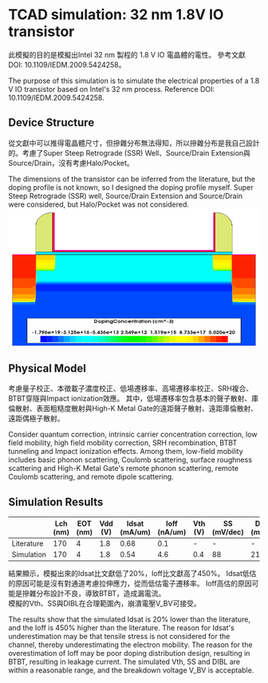 # TCAD simulation: 32 nm 1.8V IO transistor
此模擬的目的是模擬出Intel 32 nm 製程的 1.8 V IO 電晶體的電性。
參考文獻DOI: 10.1109/IEDM.2009.5424258。  

The purpose of this simulation is to simulate the electrical properties of a 1.8 V IO transistor based on Intel's 32 nm process.
Reference DOI: 10.1109/IEDM.2009.5424258.

## Device Structure
從文獻中可以推得電晶體尺寸，但摻雜分布無法得知，所以摻雜分布是我自己設計的。考慮了Super Steep Retrograde (SSR) Well、Source/Drain Extension與Source/Drain，沒有考慮Halo/Pocket。  

The dimensions of the transistor can be inferred from the literature, but the doping profile is not known, so I designed the doping profile myself. Super Steep Retrograde (SSR) well, Source/Drain Extension and Source/Drain were considered, but Halo/Pocket was not considered.
![image](https://github.com/luyucheng945/TCAD/blob/main/Device%20Structure%20of%2032%20nm%20IO%20transistor.png)

## Physical Model
考慮量子校正、本徵載子濃度校正、低場遷移率、高場遷移率校正、SRH複合、BTBT穿隧與Impact ionization效應。
其中，低場遷移率包含基本的聲子散射、庫倫散射、表面粗糙度散射與High-K Metal Gate的遠距聲子散射、遠距庫倫散射、遠距偶極子散射。  

Consider quantum correction, intrinsic carrier concentration correction, low field mobility, high field mobility correction, SRH recombination, BTBT tunneling and Impact ionization effects. Among them, low-field mobility includes basic phonon scattering, Coulomb scattering, surface roughness scattering and High-K Metal Gate's remote phonon scattering, remote Coulomb scattering, and remote dipole scattering.
## Simulation Results

| |Lch (nm)|EOT (nm)|Vdd (V)|Idsat (mA/um)|Ioff (nA/um)|Vth (V)|SS (mV/dec)|DIBL (mV/V)|V_BV (V)|
| -- | -- | -- | -- | -- | -- | -- | -- | -- | -- |
|Literature|170|4|1.8|0.68|0.1|- |- | - | - |
|Simulation|170|4|1.8|0.54|4.6|0.4 |88 |21 |3.0 |

結果顯示，模擬出來的Idsat比文獻低了20%，Ioff比文獻高了450%。
Idsat低估的原因可能是沒有對通道考慮拉伸應力，從而低估電子遷移率。
Ioff高估的原因可能是摻雜分布設計不良，導致BTBT，造成漏電流。  
模擬的Vth、SS與DIBL在合理範圍內，崩潰電壓V_BV可接受。

The results show that the simulated Idsat is 20% lower than the literature, and the Ioff is 450% higher than the literature.
The reason for Idsat's underestimation may be that tensile stress is not considered for the channel, thereby underestimating the electron mobility.
The reason for the overestimation of Ioff may be poor doping distribution design, resulting in BTBT, resulting in leakage current.
The simulated Vth, SS and DIBL are within a reasonable range, and the breakdown voltage V_BV is acceptable.

